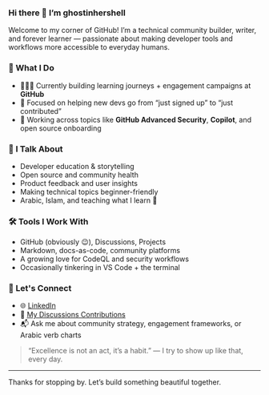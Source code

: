 ### Hi there 👋 I’m ghostinhershell

Welcome to my corner of GitHub! I’m a technical community builder, writer, and forever learner — passionate about making developer tools and workflows more accessible to everyday humans.

### 💼 What I Do
- 🧑🏽‍💻 Currently building learning journeys + engagement campaigns at **GitHub**
- 🧠 Focused on helping new devs go from “just signed up” to “just contributed”
- 🔐 Working across topics like **GitHub Advanced Security**, **Copilot**, and open source onboarding

### 💬 I Talk About
- Developer education & storytelling  
- Open source and community health  
- Product feedback and user insights  
- Making technical topics beginner-friendly  
- Arabic, Islam, and teaching what I learn 🌙

### 🛠️ Tools I Work With
- GitHub (obviously 😉), Discussions, Projects
- Markdown, docs-as-code, community platforms
- A growing love for CodeQL and security workflows
- Occasionally tinkering in VS Code + the terminal

### 🤝 Let's Connect
- 🌐 [LinkedIn](https://www.linkedin.com/in/sartojama/)  
- 🧵 [My Discussions Contributions](https://github.com/orgs/community/discussions?discussions_q=author%3Aghostinhershell)
- 📬 Ask me about community strategy, engagement frameworks, or Arabic verb charts

> “Excellence is not an act, it’s a habit.” — I try to show up like that, every day.

---

Thanks for stopping by. Let’s build something beautiful together.
